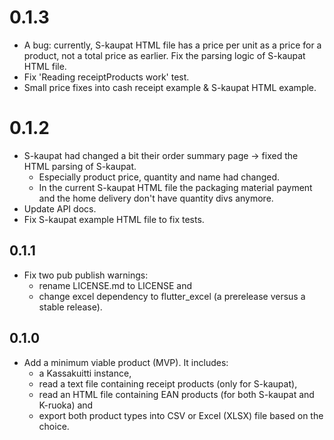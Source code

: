 # 0.1.3

- A bug: currently, S-kaupat HTML file has a price per unit as a price for a product, not a total price as earlier. Fix the parsing logic of S-kaupat HTML file.
- Fix 'Reading receiptProducts work' test.
- Small price fixes into cash receipt example & S-kaupat HTML example.

# 0.1.2

- S-kaupat had changed a bit their order summary page -> fixed the HTML parsing of S-kaupat.
    - Especially product price, quantity and name had changed.
    - In the current S-kaupat HTML file the packaging material payment and the home delivery don't have quantity divs anymore.
- Update API docs.
- Fix S-kaupat example HTML file to fix tests.

## 0.1.1

- Fix two pub publish warnings:
    - rename LICENSE.md to LICENSE and
    - change excel dependency to flutter_excel (a prerelease versus a stable release).

## 0.1.0

- Add a minimum viable product (MVP). It includes:
    - a Kassakuitti instance,
    - read a text file containing receipt products (only for S-kaupat),
    - read an HTML file containing EAN products (for both S-kaupat and K-ruoka) and
    - export both product types into CSV or Excel (XLSX) file based on the choice.
